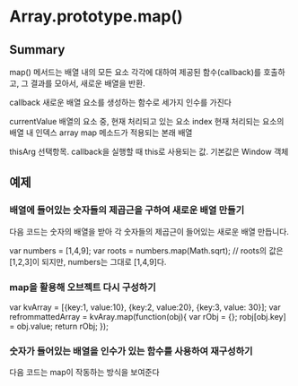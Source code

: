 # Array.prototype.map()

## Summary
map() 메서드는 배열 내의 모든 요소 각각에 대하여 제공된 함수(callback)를 호출하고, 그 결과를 모아서, 새로운 배열을 반환.


callback
  새로운 배열 요소를 생성하는 함수로 세가지 인수를 가진다

  currentValue
    배열의 요소 중, 현재 처리되고 있는 요소
  index
    현재 처리되는 요소의 배열 내 인덱스
  array
    map 메소드가 적용되는 본래 배열

  thisArg
    선택항목. callback을 실행할 때 this로 사용되는 값. 기본값은 Window 객체

## 예제
### 배열에 들어있는 숫자들의 제곱근을 구하여 새로운 배열 만들기
다음 코드는 숫자의 배열을 받아 각 숫자들의 제곱근이 들어있는 새로운 배열 만듭니다.

  var numbers = [1,4,9];
  var roots = numbers.map(Math.sqrt);
  // roots의 값은 [1,2,3]이 되지만, numbers는 그대로 [1,4,9]다.

### map을 활용해 오브젝트 다시 구성하기
var kvArray = [{key:1, value:10}, {key:2, value:20}, {key:3, value: 30}];
var refrommattedArray = kvAray.map(function(obj){
      var rObj = {};
      robj[obj.key] = obj.value;
      return rObj;
});

### 숫자가 들어있는 배열을 인수가 있는 함수를 사용하여 재구성하기
다음 코드는 map이 작동하는 방식을 보여준다
